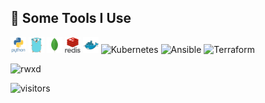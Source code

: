 <h2>🔨 Some Tools I Use</h2>
<p align="left">
<img src="https://raw.githubusercontent.com/devicons/devicon/v2.14.0/icons/python/python-original-wordmark.svg" alt="Python" width="25" height="25" />
<img src="https://raw.githubusercontent.com/devicons/devicon/v2.14.0/icons/go/go-original.svg" alt="Go" width="25" height="25" />
<img src="https://raw.githubusercontent.com/devicons/devicon/v2.14.0/icons/mongodb/mongodb-original.svg" alt="MongoDB" width="25" height="25" />
<img src="https://raw.githubusercontent.com/devicons/devicon/v2.14.0/icons/redis/redis-original-wordmark.svg" alt="Redis" width="25" height="25" />
<img src="https://raw.githubusercontent.com/devicons/devicon/v2.14.0/icons/docker/docker-original.svg" alt="Docker" width="25" height="25" />
<img src="https://www.vectorlogo.zone/logos/kubernetes/kubernetes-icon.svg" alt="Kubernetes" width="25" height="25" />
<img src="https://www.vectorlogo.zone/logos/ansible/ansible-icon.svg" alt="Ansible" width="25" height="25" />
<img src="https://www.vectorlogo.zone/logos/terraformio/terraformio-icon.svg" alt="Terraform" width="25" height="25" />
</p>
<img src="https://github-readme-stats.vercel.app/api?username=rwxd&show_icons=true&count_private=true" alt="rwxd" />
<p><img src="https://visitor-badge.glitch.me/badge?page_id=rwxd.rwxd" alt="visitors"></p>
